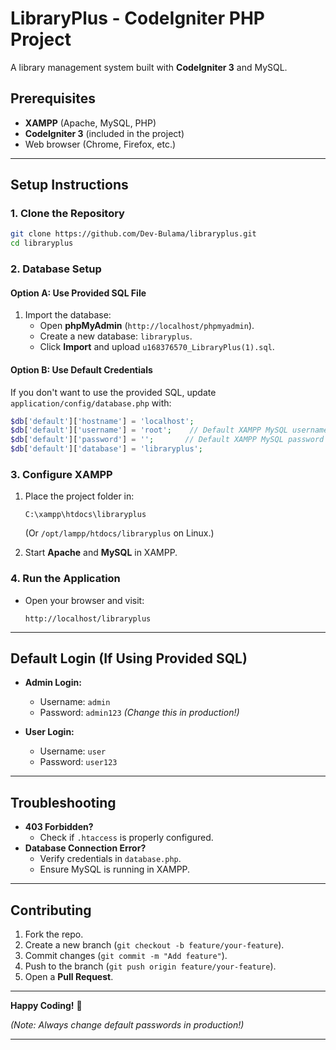 

# **LibraryPlus - CodeIgniter PHP Project**

A library management system built with **CodeIgniter 3** and MySQL.

## **Prerequisites**
- **XAMPP** (Apache, MySQL, PHP)
- **CodeIgniter 3** (included in the project)
- Web browser (Chrome, Firefox, etc.)

---

## **Setup Instructions**

### **1. Clone the Repository**
```bash
git clone https://github.com/Dev-Bulama/libraryplus.git
cd libraryplus
```

### **2. Database Setup**
#### **Option A: Use Provided SQL File**
1. Import the database:
   - Open **phpMyAdmin** (`http://localhost/phpmyadmin`).
   - Create a new database: `libraryplus`.
   - Click **Import** and upload `u168376570_LibraryPlus(1).sql`.

#### **Option B: Use Default Credentials**
If you don't want to use the provided SQL, update `application/config/database.php` with:
```php
$db['default']['hostname'] = 'localhost';
$db['default']['username'] = 'root';    // Default XAMPP MySQL username
$db['default']['password'] = '';       // Default XAMPP MySQL password (empty)
$db['default']['database'] = 'libraryplus';
```

### **3. Configure XAMPP**
1. Place the project folder in:
   ```
   C:\xampp\htdocs\libraryplus
   ```
   (Or `/opt/lampp/htdocs/libraryplus` on Linux.)

2. Start **Apache** and **MySQL** in XAMPP.

### **4. Run the Application**
- Open your browser and visit:
  ```
  http://localhost/libraryplus
  ```

---

## **Default Login (If Using Provided SQL)**
- **Admin Login:**  
  - Username: `admin`  
  - Password: `admin123` *(Change this in production!)*

- **User Login:**  
  - Username: `user`  
  - Password: `user123`

---

## **Troubleshooting**
- **403 Forbidden?**  
  - Check if `.htaccess` is properly configured.
- **Database Connection Error?**  
  - Verify credentials in `database.php`.
  - Ensure MySQL is running in XAMPP.

---

## **Contributing**
1. Fork the repo.
2. Create a new branch (`git checkout -b feature/your-feature`).
3. Commit changes (`git commit -m "Add feature"`).
4. Push to the branch (`git push origin feature/your-feature`).
5. Open a **Pull Request**.

---

**Happy Coding!** 🚀  

*(Note: Always change default passwords in production!)*  

---

